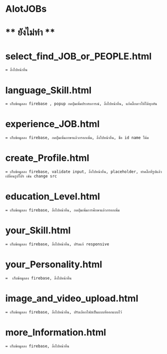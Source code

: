# AlotJOBs

# ** ยังไม่ทำ ** #

# select_find_JOB_or_PEOPLE.html
    = ลิ้งไปหน้าอื่น

# language_Skill.html 
    = เก็บข้อมูลลง firebase , popup กดปุ่มเพิ่มประสบการณ์, ลิ้งไปหน้าอื่น, แก้คลิ๊กดาวให้ได้ทุกอัน

# experience_JOB.html 
    = เก็บข้อมูลลง firebase, กดปุ่มเพิ่มภาษาแล้วกรอกเพิ่ม, ลิ้งไปหน้าอื่น, ชื่อ id name โค้ด 

# create_Profile.html 
    = เก็บข้อมูลลง firebase, validate input, ลิ้งไปหน้าอื่น, placeholder, ทำคลิ๊กที่รูปแล้วเปลี่ยนรูปโปร เช่น change src

# education_Level.html 
    = เก็บข้อมูลลง firebase, ลิ้งไปหน้าอื่น, กดปุ่มเพิ่มการศึกษาแล้วกรอกเพิ่ม

# your_Skill.html 
    = เก็บข้อมูลลง firebase, ลิ้งไปหน้าอื่น, ปรับแก้ responsive

# your_Personality.html
    =  เก็บข้อมูลลง firebase, ลิ้งไปหน้าอื่น

# image_and_video_upload.html 
    = เก็บข้อมูลลง firebase, ลิ้งไปหน้าอื่น, ปรับเลือกไฟล์เป็นแบบที่ออกแบบไว้
    
# more_Information.html 
    = เก็บข้อมูลลง firebase, ลิ้งไปหน้าอื่น
